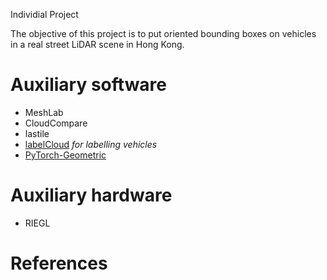 Individial Project

The objective of this project is to put oriented bounding boxes on vehicles in a real street LiDAR scene in Hong Kong.
# Auxiliary software
* MeshLab
* CloudCompare
* lastile
* [labelCloud](https://github.com/ch-sa/labelCloud) *for labelling vehicles*
* [PyTorch-Geometric](https://github.com/pyg-team/pytorch_geometric)

# Auxiliary hardware
* RIEGL

# References
